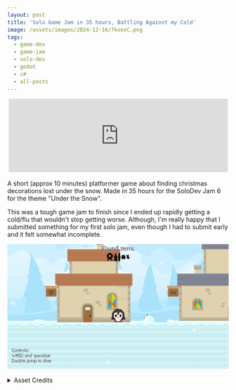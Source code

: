 ```yaml
---
layout: post
title: 'Solo Game Jam in 35 hours, Battling Against my Cold'
image: /assets/images/2024-12-16/7kxexC.png
tags:
  - game-dev
  - game-jam
  - solo-dev
  - godot
  - c#
  - all-posts
---
```


<center>
<iframe frameborder="0" src="https://itch.io/embed/3181539?bg_color=000000&amp;fg_color=ffffff&amp;link_color=59806b&amp;border_color=59806b" width="99%" height="167"><a href="https://kaihemming.itch.io/cozy-penguin-platformer">Cozy Penguin Platformer by Kai</a></iframe></center>

A short (approx 10 minutes) platformer game about finding christmas decorations lost under the snow. Made in 35 hours for the SoloDev Jam 6 for the theme "Under the Snow". 

This was a tough game jam to finish since I ended up rapidly getting a cold/flu that wouldn't stop getting worse. Although, I'm really happy that I submitted something for my first solo jam, even though I had to submit early and it felt somewhat incomplete. 

![Screenshot](/assets/images/2024-12-16/7kxexC.png)

<Details>
<Summary>Asset Credits</Summary>
<ul>
<li><a href="https://kenney.nl/assets/platformer-art-winter">Kenney Platformer Art Winter</a></li>
<li><a href="https://kenney.nl/assets/platformer-art-buildings">Kenney Platformer Art Buildings</a></li>
<li><a href="https://kenney.nl/assets/background-elements-redux">Kenney Background Elements Redux</a></li>

<li><a href="https://williambilliam.itch.io/festive-frenzy-sprite-sheet">WilliamBilliam Festive Frenzy Sprite Sheet</a></li>
<li><a href="https://stonecastle.itch.io/pixel-art-snowflakes">Stone Castle Lab Pixel Art Snowflakes</a></li>

<li><a href ="https://madsrhea.itch.io/madspixel">Madsrhea Madspixel font </a></li>
<li><a href="https://1144ghost.itch.io/cozy-winter-music">1144ghost Cozy Winter Music - Into The Snow </a></li>
</ul>
</Details>